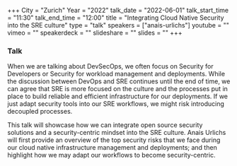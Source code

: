 +++
City = "Zurich"
Year = "2022"
talk_date = "2022-06-01"
talk_start_time = "11:30"
talk_end_time = "12:00"
title = "Integrating Cloud Native Security into the SRE culture"
type = "talk"
speakers = ["anais-urlichs"]
youtube = ""
vimeo = ""
speakerdeck = ""
slideshare = ""
slides = ""
+++

### Talk

When we are talking about DevSecOps, we often focus on Security for Developers or Security for workload management and deployments. While the discussion between DevOps and SRE continues until the end of time, we can agree that SRE is more focused on the culture and the processes put in place to build reliable and efficient infrastructure for our deployments. If we just adapt security tools into our SRE workflows, we might risk introducing decoupled processes.

This talk will showcase how we can integrate open source security solutions and a security-centric mindset into the SRE culture. Anais Urlichs will first provide an overview of the top security risks that we face during our cloud native infrastructure management and deployments; and then highlight how we may adapt our workflows to become security-centric.
